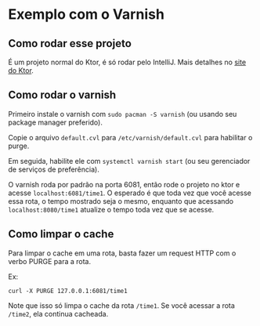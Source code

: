 # Exemplo com o Varnish

## Como rodar esse projeto
É um projeto normal do Ktor, é só rodar pelo IntelliJ. Mais detalhes no [site do Ktor](https://ktor.io/).

## Como rodar o varnish
Primeiro instale o varnish com `sudo pacman -S varnish` (ou usando seu package manager preferido).

Copie o arquivo `default.cvl` para `/etc/varnish/default.cvl` para habilitar o purge.

Em seguida, habilite ele com `systemctl varnish start` (ou seu gerenciador de serviços de preferência).

O varnish roda por padrão na porta 6081, então rode o projeto no ktor e acesse `localhost:6081/time1`.
O esperado é que toda vez que você acesse essa rota, o tempo mostrado seja o mesmo, enquanto que acessando `localhost:8080/time1` atualize o tempo toda vez que se acesse.

## Como limpar o cache
Para limpar o cache em uma rota, basta fazer um request HTTP com o verbo PURGE para a rota.

Ex:
```
curl -X PURGE 127.0.0.1:6081/time1
```

Note que isso só limpa o cache da rota `/time1`. Se você acessar a rota `/time2`, ela continua cacheada.